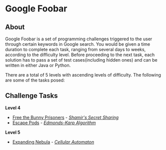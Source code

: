 # Google Foobar
## About
Google Foobar is a set of programming challenges triggered to the user through certain keywords in Google search. You would be given a time duration to complete each task, ranging from several days to weeks, according to the difficulty level. 
Before proceeding to the next task, each solution has to pass a set of test cases(including hidden ones) and can be written in either Java or Python. 

There are a total of 5 levels with ascending levels of difficulty. The following are some of the tasks posed: 

## Challenge Tasks
**Level 4**
- [Free the Bunny Prisoners](https://github.com/swx0/google-foobar/tree/main/Level%204_Free%20the%20Bunny%20Prisoners) - [*Shamir's Secret Sharing*](https://en.wikipedia.org/wiki/Shamir%27s_Secret_Sharing)
- [Escape Pods](https://github.com/swx0/google-foobar/tree/main/Level%204_Escape%20Pods) - [*Edmonds-Karp Algorithm*](https://en.wikipedia.org/wiki/Edmonds%E2%80%93Karp_algorithm)

**Level 5**
- [Expanding Nebula](https://github.com/swx0/google-foobar/tree/main/Level%205_Expanding%20Nebula) - [*Cellular Automaton*](https://en.wikipedia.org/wiki/Cellular_automaton)
